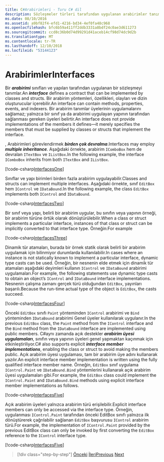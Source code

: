 ```yaml
---
title: C#Arabirimleri - Turu C# dil
description: Sözleşmeler türleri tarafından uygulanan arabirimler tanımlarC#
ms.date: 08/10/2016
ms.assetid: a9bf82f4-efd1-4216-bd34-4ef0fa48c968
ms.openlocfilehash: bfc6b59a411ff2ddb3331a8bdf24c0ae3d611273
ms.sourcegitcommit: ccd8c36b0d74d99291d41aceb14cf98d74dc9d2b
ms.translationtype: MT
ms.contentlocale: tr-TR
ms.lasthandoff: 12/10/2018
ms.locfileid: "53144123"
---
```

# <a name="interfaces"></a><span data-ttu-id="395c7-103">Arabirimler</span><span class="sxs-lookup"><span data-stu-id="395c7-103">Interfaces</span></span>

<span data-ttu-id="395c7-104">Bir ***arabirimi*** sınıfları ve yapıları tarafından uygulanan bir sözleşmeyi tanımlar.</span><span class="sxs-lookup"><span data-stu-id="395c7-104">An ***interface*** defines a contract that can be implemented by classes and structs.</span></span> <span data-ttu-id="395c7-105">Bir arabirim yöntemleri, özellikleri, olayları ve dizin oluşturucular içerebilir.</span><span class="sxs-lookup"><span data-stu-id="395c7-105">An interface can contain methods, properties, events, and indexers.</span></span> <span data-ttu-id="395c7-106">Bir arabirim tanımlar üyelerinin uygulamalarını sağlamaz; yalnızca bir sınıf ya da arabirimi uygulayan yapının tarafından sağlanması gereken üyeleri belirtir.</span><span class="sxs-lookup"><span data-stu-id="395c7-106">An interface does not provide implementations of the members it defines—it merely specifies the members that must be supplied by classes or structs that implement the interface.</span></span>

<span data-ttu-id="395c7-107">, Arabirimleri görevlendirmek ***birden çok devralma***.</span><span class="sxs-lookup"><span data-stu-id="395c7-107">Interfaces may employ ***multiple inheritance***.</span></span> <span data-ttu-id="395c7-108">Aşağıdaki örnekte, arabirim `IComboBox` hem de devralan `ITextBox` ve `IListBox`.</span><span class="sxs-lookup"><span data-stu-id="395c7-108">In the following example, the interface `IComboBox` inherits from both `ITextBox` and `IListBox`.</span></span>

[!code-csharp[InterfacesOne](../../../samples/snippets/csharp/tour/interfaces/Program.cs#L5-L17)]

<span data-ttu-id="395c7-109">Sınıflar ve yapı birimleri birden fazla arabirim uygulayabilir.</span><span class="sxs-lookup"><span data-stu-id="395c7-109">Classes and structs can implement multiple interfaces.</span></span> <span data-ttu-id="395c7-110">Aşağıdaki örnekte, sınıf `EditBox` hem `IControl` ve `IDataBound`.</span><span class="sxs-lookup"><span data-stu-id="395c7-110">In the following example, the class `EditBox` implements both `IControl` and `IDataBound`.</span></span>

[!code-csharp[InterfacesTwo](../../../samples/snippets/csharp/tour/interfaces/Program.cs#L19-L27)]

<span data-ttu-id="395c7-111">Bir sınıf veya yapı, belirli bir arabirim uygular, bu sınıfın veya yapının örneği, bir arabirim türüne örtük olarak dönüştürülebilir.</span><span class="sxs-lookup"><span data-stu-id="395c7-111">When a class or struct implements a particular interface, instances of that class or struct can be implicitly converted to that interface type.</span></span> <span data-ttu-id="395c7-112">Örneğin:</span><span class="sxs-lookup"><span data-stu-id="395c7-112">For example</span></span>

[!code-csharp[InterfacesThree](../../../samples/snippets/csharp/tour/interfaces/Program.cs#L33-L35)]

<span data-ttu-id="395c7-113">Dinamik tür atamaları, burada bir örnek statik olarak belirli bir arabirim uygulamak için bilinmiyor durumlarda kullanılabilir.</span><span class="sxs-lookup"><span data-stu-id="395c7-113">In cases where an instance is not statically known to implement a particular interface, dynamic type casts can be used.</span></span> <span data-ttu-id="395c7-114">Örneğin, bir nesnenin elde etmek için dinamik tür atamaları aşağıdaki deyimleri kullanın `IControl` ve `IDataBound` arabirimi uygulamaları.</span><span class="sxs-lookup"><span data-stu-id="395c7-114">For example, the following statements use dynamic type casts to obtain an object’s `IControl` and `IDataBound` interface implementations.</span></span> <span data-ttu-id="395c7-115">Nesnenin çalışma zamanı gerçek türü olduğundan `EditBox`, yayınları başarılı.</span><span class="sxs-lookup"><span data-stu-id="395c7-115">Because the run-time actual type of the object is `EditBox`, the casts succeed.</span></span>

[!code-csharp[InterfacesFour](../../../samples/snippets/csharp/tour/interfaces/Program.cs#L40-L42)]

<span data-ttu-id="395c7-116">Önceki `EditBox` sınıfı `Paint` yönteminden `IControl` arabirimi ve `Bind` yönteminden `IDataBound` arabirimi Genel üyeler kullanılarak uygulanır.</span><span class="sxs-lookup"><span data-stu-id="395c7-116">In the previous `EditBox` class, the `Paint` method from the `IControl` interface and the `Bind` method from the `IDataBound` interface are implemented using public members.</span></span> <span data-ttu-id="395c7-117">C#aynı zamanda açık destekler ***arabirim üyesi uygulamaları***, sınıfın veya yapının üyeleri genel yapmaktan kaçınmak için etkinleştiriliyor.</span><span class="sxs-lookup"><span data-stu-id="395c7-117">C# also supports explicit ***interface member implementations***, enabling the class or struct to avoid making the members public.</span></span> <span data-ttu-id="395c7-118">Açık arabirim üyesi uygulaması, tam bir arabirim üye adını kullanarak yazılır.</span><span class="sxs-lookup"><span data-stu-id="395c7-118">An explicit interface member implementation is written using the fully qualified interface member name.</span></span> <span data-ttu-id="395c7-119">Örneğin, `EditBox` sınıf uygulama `IControl.Paint` ve `IDataBound.Bind` yöntemlerini kullanarak açık arabirim üyesi uygulamaları gibi.</span><span class="sxs-lookup"><span data-stu-id="395c7-119">For example, the `EditBox` class could implement the `IControl.Paint` and `IDataBound.Bind` methods using explicit interface member implementations as follows.</span></span>

[!code-csharp[InterfacesFive](../../../samples/snippets/csharp/tour/interfaces/Program.cs#L60-L64)]

<span data-ttu-id="395c7-120">Açık arabirim üyeleri yalnızca arabirim türü erişilebilir.</span><span class="sxs-lookup"><span data-stu-id="395c7-120">Explicit interface members can only be accessed via the interface type.</span></span> <span data-ttu-id="395c7-121">Örneğin, uygulanması `IControl.Paint` tarafından önceki EditBox sınıfı yalnızca ilk dönüştürerek çağrılabilir sağlanan `EditBox` başvurusu `IControl` arabirim türü.</span><span class="sxs-lookup"><span data-stu-id="395c7-121">For example, the implementation of `IControl.Paint` provided by the previous EditBox class can only be invoked by first converting the `EditBox` reference to the `IControl` interface type.</span></span>

[!code-csharp[InterfacesFive](../../../samples/snippets/csharp/tour/interfaces/Program.cs#L71-L74)]

>[!div class="step-by-step"]
><span data-ttu-id="395c7-122">[Önceki](arrays.md)
>[İleri](enums.md)</span><span class="sxs-lookup"><span data-stu-id="395c7-122">[Previous](arrays.md)
[Next](enums.md)</span></span>